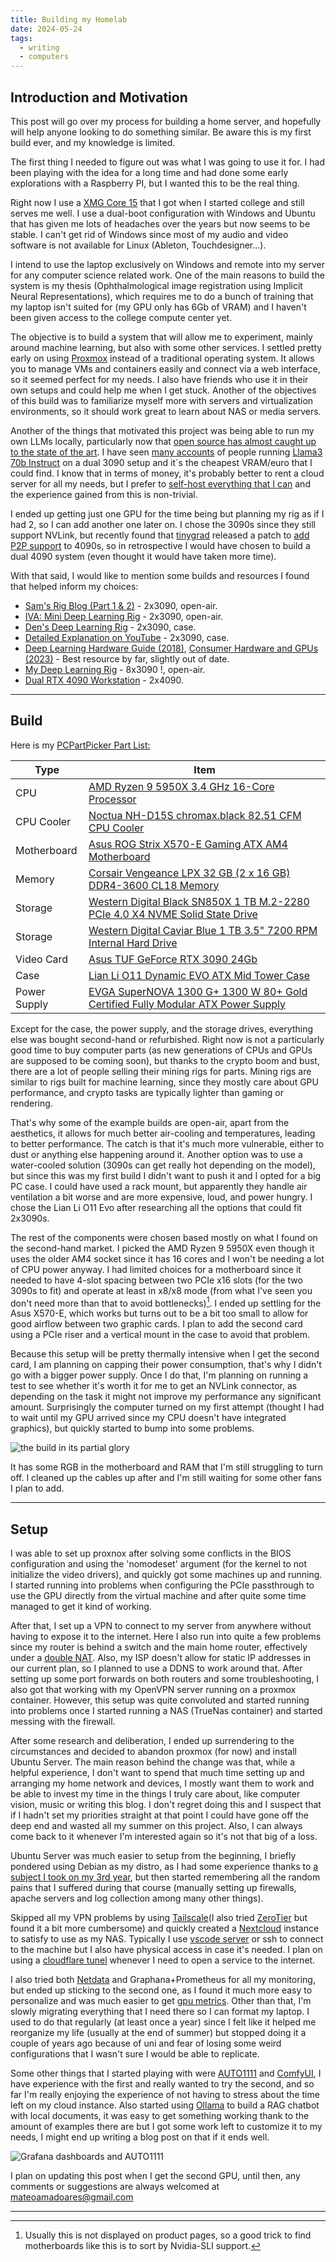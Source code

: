 ```yaml
---
title: Building my Homelab
date: 2024-05-24
tags: 
  - writing
  - computers
---
```



## Introduction and Motivation

This post will go over my process for building a home server, and hopefully will help anyone looking to do something similar. Be aware this is my first build ever, and my knowledge is limited.

The first thing I needed to figure out was what I was going to use it for. I had been playing with the idea for a long time and had done some early explorations with a Raspberry PI, but I wanted this to be the real thing.

Right now I use a [XMG Core 15](https://www.xmg.gg/en/xmg-core-15-amd-m20/) that I got when I started college and still serves me well. I use a dual-boot configuration with Windows and Ubuntu that has given me lots of headaches over the years but now seems to be stable. I can't get rid of Windows since most of my audio and video software is not available for Linux (Ableton, Touchdesigner...). 

I intend to use the laptop exclusively on Windows and remote into my server for any computer science related work. One of the main reasons to build the system is my thesis (Ophthalmological image registration using Implicit Neural Representations), which requires me to do a bunch of training that my laptop isn't suited for (my GPU only has 6Gb of VRAM) and I haven't been given access to the college compute center yet.

The objective is to build a system that will allow me to experiment, mainly around machine learning, but also with some other services. I settled pretty early on using [Proxmox](https://www.proxmox.com/en/) instead of a traditional operating system. It allows you to manage VMs and containers easily and connect via a web interface, so it seemed perfect for my needs. I also have friends who use it in their own setups and could help me when I get stuck. Another of the objectives of this build was to familiarize myself more with servers and virtualization environments, so it should work great to learn about NAS or media servers.

Another of the things that motivated this project was being able to run my own LLMs locally, particularly now that [open source has almost caught up to the state of the art](https://chat.lmsys.org/?leaderboard). I have seen [many accounts](https://www.reddit.com/r/LocalLLaMA/) of people running [Llama3 70b Instruct](https://llama.meta.com/llama3/) on a dual 3090 setup and it´s the cheapest VRAM/euro that I could find. I know that in terms of money, it's probably better to rent a cloud server for all my needs, but I prefer to [self-host everything that I can](https://sive.rs/ti) and the experience gained from this is non-trivial.

I ended up getting just one GPU for the time being but planning my rig as if I had 2, so I can add another one later on. I chose the 3090s since they still support NVLink, but recently found that [tinygrad](https://tinygrad.org/) released a patch to [add P2P support](https://github.com/tinygrad/open-gpu-kernel-modules) to 4090s, so in retrospective I would have chosen to build a dual 4090 system (even thought it would have taken more time).

With that said, I would like to mention some builds and resources I found that helped inform my choices:

- [Sam's Rig Blog (Part 1 & 2)](https://samsja.github.io/blogs/rig/part_1/) - 2x3090, open-air.
- [IVA: Mini Deep Learning Rig](https://medium.com/@chankhavu/meet-iva-my-mini-deep-learning-rig-f5588588ca8a) - 2x3090, open-air.
- [Den's Deep Learning Rig](https://den.dev/blog/deep-learning-rig/) - 2x3090, case.
- [Detailed Explanation on YouTube](https://youtu.be/OWvy-fCWTBQ) - 2x3090, case.
- [Deep Learning Hardware Guide (2018)](https://timdettmers.com/2018/12/16/deep-learning-hardware-guide/), [Consumer Hardware and GPUs (2023)](https://timdettmers.com/2023/01/30/which-gpu-for-deep-learning/) - Best resource by far, slightly out of date.
- [My Deep Learning Rig](https://nonint.com/2022/05/30/my-deep-learning-rig/) - 8x3090 !, open-air.
- [Dual RTX 4090 Workstation](https://github.com/eul94458/Memo/blob/main/dual_rtx4090workstation_for_machine_learning_202401.md) - 2x4090.

---

## Build

Here is my  <a href="https://pcpartpicker.com/list/FYgDHG">PCPartPicker Part List:</a>
<table class="pcpp-part-list">
  <thead>
    <tr>
      <th>Type</th>
      <th>Item</th>
    </tr>
  </thead>
  <tbody>
    <tr>
      <td class="pcpp-part-list-type">CPU</td>
      <td class="pcpp-part-list-item"><a href="https://pcpartpicker.com/product/Qk2bt6/amd-ryzen-9-5950x-34-ghz-16-core-processor-100-100000059wof">AMD Ryzen 9 5950X 3.4 GHz 16-Core Processor</a></td>
    </tr>
    <tr>
      <td class="pcpp-part-list-type">CPU Cooler</td>
      <td class="pcpp-part-list-item"><a href="https://pcpartpicker.com/product/R6kgXL/noctua-nh-d15s-chromaxblack-8251-cfm-cpu-cooler-nh-d15s-chromaxblack">Noctua NH-D15S chromax.black 82.51 CFM CPU Cooler</a></td>
    </tr>
    <tr>
      <td class="pcpp-part-list-type">Motherboard</td>
      <td class="pcpp-part-list-item"><a href="https://pcpartpicker.com/product/CLkgXL/asus-rog-strix-x570-e-gaming-atx-am4-motherboard-rog-strix-x570-e-gaming">Asus ROG Strix X570-E Gaming ATX AM4 Motherboard</a></td>
    </tr>
    <tr>
      <td class="pcpp-part-list-type">Memory</td>
      <td class="pcpp-part-list-item"><a href="https://pcpartpicker.com/product/Yg3mP6/corsair-vengeance-lpx-32-gb-2-x-16-gb-ddr4-3600-memory-cmk32gx4m2d3600c18">Corsair Vengeance LPX 32 GB (2 x 16 GB) DDR4-3600 CL18 Memory</a></td>
    </tr>
    <tr>
      <td class="pcpp-part-list-type">Storage</td>
      <td class="pcpp-part-list-item"><a href="https://pcpartpicker.com/product/DyhFf7/western-digital-black-sn850x-1-tb-m2-2280-pcie-40-x4-nvme-solid-state-drive-wds100t2x0e">Western Digital Black SN850X 1 TB M.2-2280 PCIe 4.0 X4 NVME Solid State Drive</a></td>
    </tr>
    <tr>
      <td class="pcpp-part-list-type">Storage</td>
      <td class="pcpp-part-list-item"><a href="https://pcpartpicker.com/product/MwW9TW/western-digital-internal-hard-drive-wd10ezex">Western Digital Caviar Blue 1 TB 3.5" 7200 RPM Internal Hard Drive</a></td>
    </tr>
    <tr>
      <td class="pcpp-part-list-type">Video Card</td>
      <td class="pcpp-part-list-item"><a href="https://pcpartpicker.com/product/C7bTwP/nvidia-geforce-rtx-3090-ti-24-gb-founders-edition-video-card-9001g1362505000">Asus TUF GeForce RTX 3090 24Gb</a></td>
    </tr>
    <tr>
	<td class="pcpp-part-list-type">Case</td>
      <td class="pcpp-part-list-item"><a href="https://pcpartpicker.com/product/Ykytt6/lian-li-o11-dynamic-evo-atx-mid-tower-case-pc-o11dex">Lian Li O11 Dynamic EVO ATX Mid Tower Case</a></td>
    </tr>
    <tr>
      <td class="pcpp-part-list-type">Power Supply</td>
      <td class="pcpp-part-list-item"><a href="https://pcpartpicker.com/product/z6GnTW/evga-supernova-g-1300-w-80-gold-certified-fully-modular-atx-power-supply-220-gp-1300-x1">EVGA SuperNOVA 1300 G+ 1300 W 80+ Gold Certified Fully Modular ATX Power Supply</a></td>
    </tr>
  </tbody>
</table>


Except for the case, the power supply, and the storage drives, everything else was bought second-hand or refurbished. Right now is not a particularly good time to buy computer parts (as new generations of CPUs and GPUs are supposed to be coming soon), but thanks to the crypto boom and bust, there are a lot of people selling their mining rigs for parts. Mining rigs are similar to rigs built for machine learning, since they mostly care about GPU performance, and crypto tasks are typically lighter than gaming or rendering. 

That's why some of the example builds are open-air, apart from the aesthetics, it allows for much better air-cooling and temperatures, leading to better performance. The catch is that it's much more vulnerable, either to dust or anything else happening around it. Another option was to use a water-cooled solution (3090s can get really hot depending on the model), but since this was my first build I didn't want to push it and  I opted for a big PC case. I could have used a rack mount, but apparently they handle air ventilation a bit worse and are more expensive, loud, and power hungry. I chose the Lian Li O11 Evo after researching all the options that could fit 2x3090s.

The rest of the components were chosen based mostly on what I found on the second-hand market. I picked the AMD Ryzen 9 5950X even though it uses the older AM4 socket since it has 16 cores and I won't be needing a lot of CPU power anyway. I had limited choices for a motherboard since it needed to have 4-slot spacing between two PCIe x16 slots (for the two 3090s to fit) and operate at least in x8/x8 mode (from what I've seen you don't need more than that to avoid bottlenecks)[^1]. I ended up settling for the Asus X570-E, which works but turns out to be a bit too small to allow for good airflow between two graphic cards. I plan to add the second card using a PCIe riser and a vertical mount in the case to avoid that problem.

Because this setup will be pretty thermally intensive when I get the second card, I am planning on capping their power consumption, that's why I didn't go with a bigger power supply. Once I do that, I'm planning on running a test to see whether it's worth it for me to get an NVLink connector, as depending on the task it might not improve my performance any significant amount. Surprisingly the computer turned on my first attempt (thought I had to wait until my GPU arrived since my CPU doesn't have integrated graphics), but quickly started to bump into some problems.

![the build in its partial glory](https://i.imgur.com/1VUaPOP.jpeg)

It has some RGB in the motherboard and RAM that I'm still struggling to turn off. I cleaned up the cables up after and I'm still waiting for some other fans I plan to add.

---

## Setup

I was able to set up proxnox after solving some conflicts in the BIOS configuration and using the 'nomodeset' argument (for the kernel to not initialize the video drivers), and quickly got some machines up and running. I started running into problems when configuring the PCIe passthrough to use the GPU directly from the virtual machine and after quite some time managed to get it kind of working.

After that, I set up a VPN to connect to my server from anywhere without having to expose it to the internet. Here I also run into quite a few problems since my router is behind a switch and the main home router, effectively under a [double NAT](https://kb.netgear.com/30186/What-is-double-NAT-and-why-is-it-bad). Also, my ISP doesn't allow for static IP addresses in our current plan, so I planned to use a DDNS to work around that. After setting up some port forwards on both routers and some troubleshooting, I also got that working with my OpenVPN server running on a proxmox container. However, this setup was quite convoluted and started running into problems once I started running a NAS (TrueNas container) and started messing with the firewall.

After some research and deliberation, I ended up surrendering to the circumstances and decided to abandon proxmox (for now) and install Ubuntu Server. The main reason behind the change was that, while a helpful experience, I don't want to spend that much time setting up and arranging my home network and devices, I mostly want them to work and be able to invest my time in the things I truly care about, like computer vision, music or writing this blog. I don't regret doing this and I suspect that if I hadn't set my priorities straight at that point I could have gone off the deep end and wasted all my summer on this project. Also, I can always come back to it whenever I'm interested again so it's not that big of a loss.

Ubuntu Server was much easier to setup from the beginning, I briefly pondered using Debian as my distro, as I had some experience thanks to [a subject I took on my 3rd year](https://github.com/alvaro-freire/LSI), but then started remembering all the random pains that I suffered during that course (manually setting up firewalls, apache servers and log collection among many other things). 

Skipped all my VPN problems by using [Tailscale](https://tailscale.com/)(I also tried [ZeroTier](https://www.zerotier.com/) but found it a bit more cumbersome) and quickly created a [Nextcloud](https://nextcloud.com/) instance to satisfy to use as my NAS. Typically I use [vscode server](https://code.visualstudio.com/docs/remote/vscode-server) or ssh to connect to the machine but I also have physical access in case it's needed. I plan on using a [cloudflare tunel](https://www.cloudflare.com/products/tunnel/) whenever I need to open a service to the internet.

I also tried both [Netdata](https://www.netdata.cloud/) and Graphana+Prometheus for all my monitoring, but ended up sticking to the second one, as I found it much more easy to personalize and was much easier to get [gpu metrics](https://github.com/utkuozdemir/nvidia_gpu_exporter/tree/master). Other than that, I'm slowly migrating everything that I need there so I can format my laptop. I used to do that regularly (at least once a year) since I felt like it helped me reorganize my life (usually at the end of summer) but stopped doing it a couple of years ago because of uni and fear of losing some weird configurations that I wasn't sure I would be able to replicate.

Some other things that I started playing with were [AUTO1111](https://github.com/AUTOMATIC1111/stable-diffusion-webui) and [ComfyUI](https://github.com/comfyanonymous/ComfyUI), I have experience with the first and really wanted to try the second, and so far I'm really enjoying the experience of not having to stress about the time left on my cloud instance. Also started using [Ollama](https://ollama.com/) to build a RAG chatbot with local documents, it was easy to get something working thank to the amount of examples there are but I got some work left to customize it to my needs, I might end up writing a blog post on that if it ends well.


![Grafana dashboards and AUTO1111](https://i.imgur.com/oQ12n4c.png)

I plan on updating this post when I get the second GPU, until then, any comments or suggestions are always welcomed at mateoamadoares@gmail.com

---

[^1]: Usually this is not displayed on product pages, so a good trick to find motherboards like this is to sort by Nvidia-SLI support.

